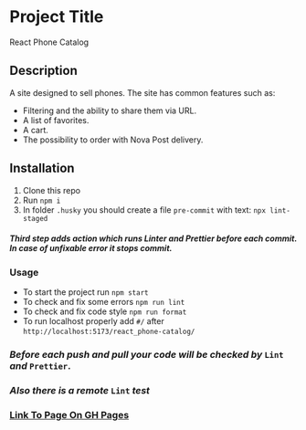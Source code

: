 # Project Title
React Phone Catalog

## Description
A site designed to sell phones. The site has common features such as:
- Filtering and the ability to share them via URL.
- A list of favorites.
- A cart.
- The possibility to order with Nova Post delivery.

## Installation
1. Clone this repo
2. Run ```npm i```
3. In folder `.husky` you should create a file `pre-commit` with text: `npx lint-staged`

##### Third step adds action which runs Linter and Prettier before each commit. In case of unfixable error it stops commit.

### Usage
- To start the project run `npm start`
- To check and fix some errors `npm run lint`
- To check and fix code style `npm run format`
- To run localhost properly add `#/` after `http://localhost:5173/react_phone-catalog/`

### **_Before each push and pull your code will be checked by_ `Lint` _and_ `Prettier`.**
### **_Also there is a remote_ `Lint` _test_**



### [Link To Page On GH Pages](https://fs-aug24-error-402.github.io/react_phone-catalog/)
